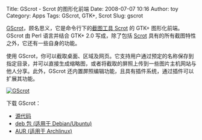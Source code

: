 Title: GScrot - Scrot 的图形化前端
Date: 2008-07-07 10:16
Author: toy
Category: Apps
Tags: GScrot, GTK+, Scrot
Slug: gscrot

[GScrot](https://launchpad.net/gscrot)，顾名思义，它是命令行下的[截图工具
Scrot](http://linuxtoy.org/archives/mastering-scrot.html) 的 GTK+
图形化前端。GScrot 由 Perl 语言并结合 GTK+ 2.0 写成，除了包括
[Scrot](http://linuxtoy.org/archives/mastering-scrot.html)
具有的所有截图特性之外，它还有一些自身的功能。

使用
GScrot，你可以截取桌面、区域及网页。它支持用户通过预定的名称保存到指定目录，并可以直接生成缩略图，或者将截取的屏照上传到一些图片主机网站与他人分享。此外，GScrot
还内置屏照编辑功能，且具有插件系统，通过插件可以扩展其功能。

[![GScrot](http://i.linuxtoy.org/i/2008/07/gscrot-thumb.png)](http://i.linuxtoy.org/i/2008/07/gscrot.png)

下载 GScrot：

-   [源代码](http://ppa.launchpad.net/gscrot/ubuntu/pool/main/g/gscrot/gscrot_0.38~ppa15.tar.gz)
-   [deb 包 (适用于
    Debian/Ubuntu)](http://ppa.launchpad.net/gscrot/ubuntu/pool/main/g/gscrot/gscrot_0.38~ppa15_all.deb)
-   [AUR (适用于
    Archlinux)](http://aur.archlinux.org/packages.php?ID=16389)


